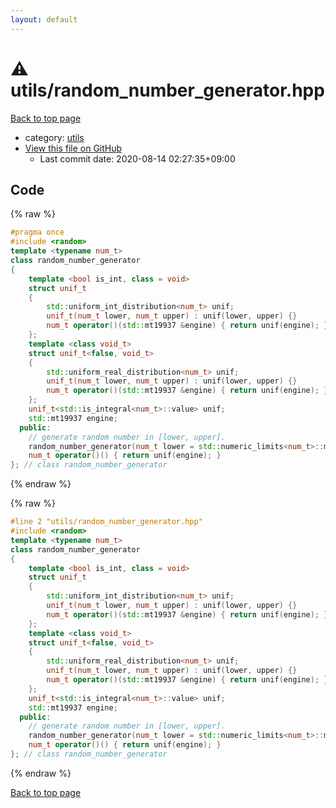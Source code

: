 ```yaml
---
layout: default
---
```


<!-- mathjax config similar to math.stackexchange -->
<script type="text/javascript" async
  src="https://cdnjs.cloudflare.com/ajax/libs/mathjax/2.7.5/MathJax.js?config=TeX-MML-AM_CHTML">
</script>
<script type="text/x-mathjax-config">
  MathJax.Hub.Config({
    TeX: { equationNumbers: { autoNumber: "AMS" }},
    tex2jax: {
      inlineMath: [ ['$','$'] ],
      processEscapes: true
    },
    "HTML-CSS": { matchFontHeight: false },
    displayAlign: "left",
    displayIndent: "2em"
  });
</script>

<script type="text/javascript" src="https://cdnjs.cloudflare.com/ajax/libs/jquery/3.4.1/jquery.min.js"></script>
<script src="https://cdn.jsdelivr.net/npm/jquery-balloon-js@1.1.2/jquery.balloon.min.js" integrity="sha256-ZEYs9VrgAeNuPvs15E39OsyOJaIkXEEt10fzxJ20+2I=" crossorigin="anonymous"></script>
<script type="text/javascript" src="../../assets/js/copy-button.js"></script>
<link rel="stylesheet" href="../../assets/css/copy-button.css" />


# :warning: utils/random_number_generator.hpp

<a href="../../index.html">Back to top page</a>

* category: <a href="../../index.html#2b3583e6e17721c54496bd04e57a0c15">utils</a>
* <a href="{{ site.github.repository_url }}/blob/master/utils/random_number_generator.hpp">View this file on GitHub</a>
    - Last commit date: 2020-08-14 02:27:35+09:00




## Code

<a id="unbundled"></a>
{% raw %}
```cpp
#pragma once
#include <random>
template <typename num_t>
class random_number_generator
{
    template <bool is_int, class = void>
    struct unif_t
    {
        std::uniform_int_distribution<num_t> unif;
        unif_t(num_t lower, num_t upper) : unif(lower, upper) {}
        num_t operator()(std::mt19937 &engine) { return unif(engine); }
    };
    template <class void_t>
    struct unif_t<false, void_t>
    {
        std::uniform_real_distribution<num_t> unif;
        unif_t(num_t lower, num_t upper) : unif(lower, upper) {}
        num_t operator()(std::mt19937 &engine) { return unif(engine); }
    };
    unif_t<std::is_integral<num_t>::value> unif;
    std::mt19937 engine;
  public:
    // generate random number in [lower, upper].
    random_number_generator(num_t lower = std::numeric_limits<num_t>::min(), num_t upper = std::numeric_limits<num_t>::max()) : unif(lower, upper), engine(std::random_device{}()) {}
    num_t operator()() { return unif(engine); }
}; // class random_number_generator

```
{% endraw %}

<a id="bundled"></a>
{% raw %}
```cpp
#line 2 "utils/random_number_generator.hpp"
#include <random>
template <typename num_t>
class random_number_generator
{
    template <bool is_int, class = void>
    struct unif_t
    {
        std::uniform_int_distribution<num_t> unif;
        unif_t(num_t lower, num_t upper) : unif(lower, upper) {}
        num_t operator()(std::mt19937 &engine) { return unif(engine); }
    };
    template <class void_t>
    struct unif_t<false, void_t>
    {
        std::uniform_real_distribution<num_t> unif;
        unif_t(num_t lower, num_t upper) : unif(lower, upper) {}
        num_t operator()(std::mt19937 &engine) { return unif(engine); }
    };
    unif_t<std::is_integral<num_t>::value> unif;
    std::mt19937 engine;
  public:
    // generate random number in [lower, upper].
    random_number_generator(num_t lower = std::numeric_limits<num_t>::min(), num_t upper = std::numeric_limits<num_t>::max()) : unif(lower, upper), engine(std::random_device{}()) {}
    num_t operator()() { return unif(engine); }
}; // class random_number_generator

```
{% endraw %}

<a href="../../index.html">Back to top page</a>

